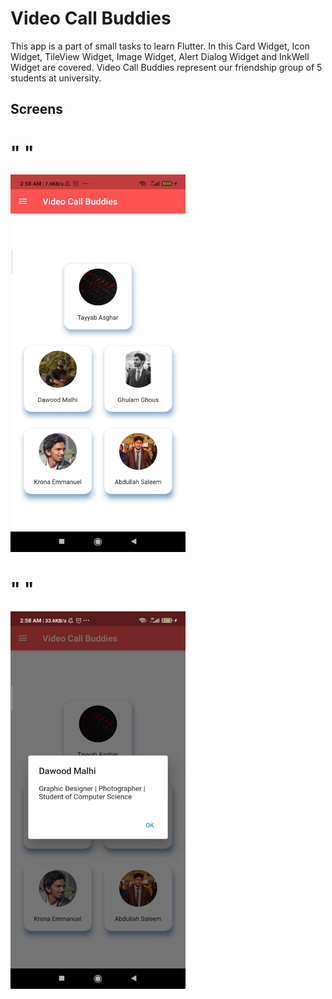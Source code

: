 # Video Call Buddies

This app is a part of small tasks to learn Flutter. In this Card Widget, Icon Widget, TileView Widget, Image Widget, Alert Dialog Widget and InkWell Widget are covered. Video Call Buddies represent our friendship group of 5 students at university.

## Screens

<h1>"      "</h1><img src="./assets/Screen1.jpg" width="280" height="604"> <h1>"      "</h1><img src="./assets/Screen2.jpg" width="280" height="604">
